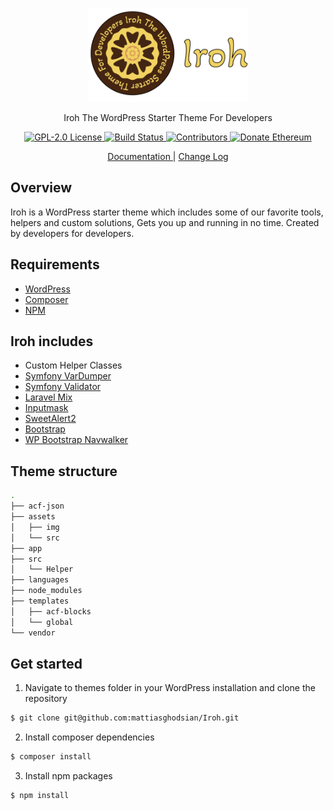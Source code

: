 <p align="center">
  <a href="https://github.com/mattiasghodsian/Iroh/">
    <img alt="Iroh" src="assets/img/iroh.png?raw=true" height="150">
  </a>
  <p  align="center">Iroh The WordPress Starter Theme For Developers</p>
</p>

<p align="center">
  <a href="LICENSE">
    <img alt="GPL-2.0 License" src="https://img.shields.io/badge/license-GPL--2.0-purple/?style=flat-square" />
  </a>
  <a href="https://github.com/mattiasghodsian/Iroh/">
    <img alt="Build Status" src="https://img.shields.io/github/stars/mattiasghodsian/iroh?style=flat-square" />
  </a>
  <a href="https://github.com/mattiasghodsian/Iroh/">
    <img alt="Contributors" src="https://img.shields.io/github/contributors/mattiasghodsian/iroh?style=flat-square">  
  </a>
  <a href="LICENSE">
    <img alt="Donate Ethereum" src="https://img.shields.io/static/v1?label=donate&message=ethereum&color=blue&style=flat-square" />
  </a>
</p>

<p align="center">
  <a href="https://github.com/mattiasghodsian/Iroh/wiki">
    Documentation
  </a>
  |
  <a href="CHANGELOG">
    Change Log 
  </a>
</p>

## Overview
Iroh is a WordPress starter theme which includes some of our favorite tools, helpers and custom solutions, Gets you up and running in no time. Created by developers for developers.

## Requirements

- [WordPress](https://wordpress.org/download/)
- [Composer](https://getcomposer.org/doc/00-intro.md)
- [NPM](https://www.npmjs.com/get-npm)


## Iroh includes 

- Custom Helper Classes
- [Symfony VarDumper](https://github.com/symfony/var-dumper)
- [Symfony Validator](https://github.com/symfony/validator)
- [Laravel Mix](https://www.npmjs.com/package/laravel-mix)
- [Inputmask](https://github.com/RobinHerbots/Inputmask)
- [SweetAlert2](https://github.com/sweetalert2/sweetalert2)
- [Bootstrap](https://getbootstrap.com/)
- [WP Bootstrap Navwalker](https://github.com/wp-bootstrap/wp-bootstrap-navwalker)

## Theme structure
```bash
.
├── acf-json
├── assets
│   ├── img
│   └── src
├── app
├── src
│   └── Helper
├── languages
├── node_modules
├── templates
│   ├── acf-blocks
│   └── global
└── vendor
```

## Get started
1. Navigate to themes folder in your WordPress installation and clone the repository
  ```sh
  $ git clone git@github.com:mattiasghodsian/Iroh.git
  ```
2. Install composer dependencies
  ```sh
  $ composer install
  ```
3. Install npm packages
  ```sh
  $ npm install
  ```